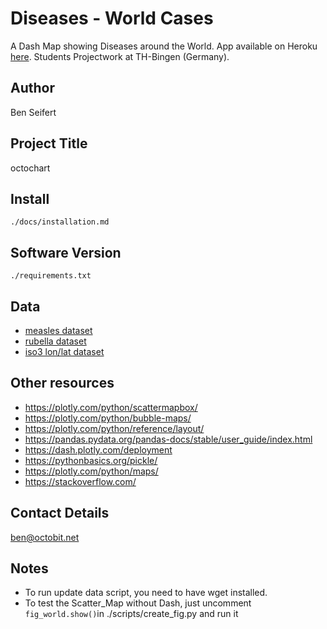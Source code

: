 # Diseases - World Cases

A Dash Map showing Diseases around the World.
App available on Heroku [here](https://octochart.herokuapp.com/).
Students Projectwork at TH-Bingen (Germany).

## Author

Ben Seifert

## Project Title

octochart

## Install

`./docs/installation.md`

## Software Version

`./requirements.txt`

## Data

- [measles dataset](https://www.who.int/immunization/monitoring_surveillance/burden/vpd/rubellacasesbycountrybymonth.xls?ua=1)
- [rubella dataset](https://www.who.int/immunization/monitoring_surveillance/burden/vpd/measlescasesbycountrybymonth.xls?ua=1)
- [iso3 lon/lat dataset](https://gist.github.com/tadast/8827699)

## Other resources

- <https://plotly.com/python/scattermapbox/>
- <https://plotly.com/python/bubble-maps/>
- <https://plotly.com/python/reference/layout/>
- <https://pandas.pydata.org/pandas-docs/stable/user_guide/index.html>
- <https://dash.plotly.com/deployment>
- <https://pythonbasics.org/pickle/>
- <https://plotly.com/python/maps/>
- <https://stackoverflow.com/>

## Contact Details

ben@octobit.net

## Notes

- To run update data script, you need to have wget installed.
- To test the Scatter_Map without Dash, just uncomment `fig_world.show()`in ./scripts/create_fig.py and run it
